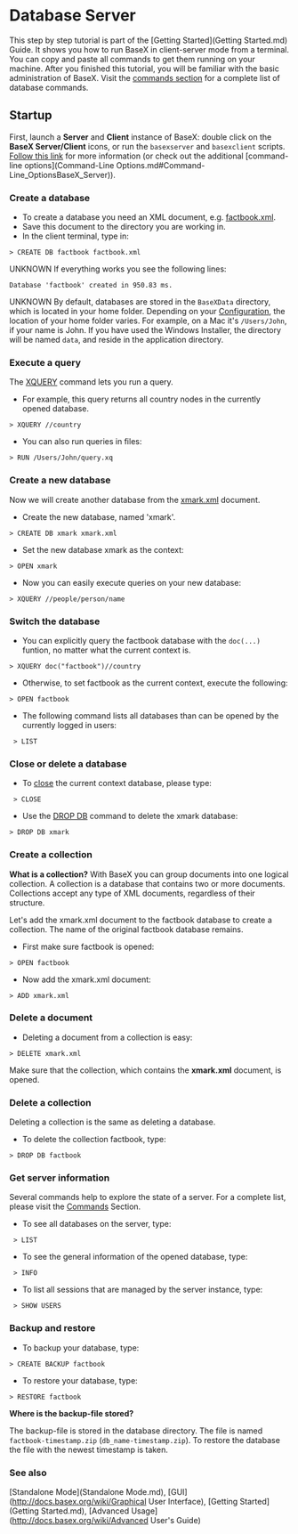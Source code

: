 
# Database Server
 


 
This step by step tutorial is part of the [Getting Started](Getting Started.md) Guide. It shows you how to run BaseX in client-server mode from a terminal. You can copy and paste all commands to get them running on your machine. After you finished this tutorial, you will be familiar with the basic administration of BaseX. Visit the [commands section](Commands.md) for a complete list of database commands. 

 
## Startup

First, launch a **Server** and **Client** instance of BaseX: double click on the **BaseX Server/Client** icons, or run the `basexserver` and `basexclient` scripts. [Follow this link](Startup.md#StartupBaseX_Server) for more information (or check out the additional [command-line options](Command-Line Options.md#Command-Line_OptionsBaseX_Server)). 


### Create a database
 * To create a database you need an XML document, e.g. [factbook.xml](http://files.basex.org/xml/factbook.xml). 
 * Save this document to the directory you are working in. 
 * In the client terminal, type in: 

` > CREATE DB factbook factbook.xml `

UNKNOWN
If everything works you see the following lines: 


    Database 'factbook' created in 950.83 ms.

UNKNOWN
By default, databases are stored in the `BaseXData` directory, which is located in your home folder. Depending on your [Configuration](Configuration.md), the location of your home folder varies. For example, on a Mac it's `/Users/John`, if your name is John. If you have used the Windows Installer, the directory will be named `data`, and reside in the application directory. 


### Execute a query

The [XQUERY](Commands.md#XQUERY) command lets you run a query. 

 * For example, this query returns all country nodes in the currently opened database. 

` > XQUERY //country `

 * You can also run queries in files: 

` > RUN /Users/John/query.xq `


### Create a new database

Now we will create another database from the [xmark.xml](http://files.basex.org/xml/xmark.xml) document. 

 * Create the new database, named 'xmark'. 

` > CREATE DB xmark xmark.xml `

 * Set the new database xmark as the context: 

` > OPEN xmark `

 * Now you can easily execute queries on your new database: 

` > XQUERY //people/person/name `


### Switch the database
 * You can explicitly query the factbook database with the `doc(...)` funtion, no matter what the current context is. 

` > XQUERY doc("factbook")//country `

 * Otherwise, to set factbook as the current context, execute the following: 

` > OPEN factbook `

 * The following command lists all databases than can be opened by the currently logged in users: 

` > LIST`


### Close or delete a database
 * To [close](Commands.md) the current context database, please type: 

` > CLOSE`

 * Use the [DROP DB](Commands.md#DROP_DB) command to delete the xmark database: 

` > DROP DB xmark `


### Create a collection

**What is a collection?** With BaseX you can group documents into one logical collection. A collection is a database that contains two or more documents. Collections accept any type of XML documents, regardless of their structure. 


Let's add the xmark.xml document to the factbook database to create a collection. The name of the original factbook database remains. 

 * First make sure factbook is opened: 

` > OPEN factbook `

 * Now add the xmark.xml document: 

` > ADD xmark.xml `


### Delete a document
 * Deleting a document from a collection is easy: 

` > DELETE xmark.xml `


Make sure that the collection, which contains the **xmark.xml** document, is opened. 


### Delete a collection

Deleting a collection is the same as deleting a database. 

 * To delete the collection factbook, type: 

` > DROP DB factbook `


### Get server information

Several commands help to explore the state of a server. For a complete list, please visit the [Commands](Commands.md) Section. 

 * To see all databases on the server, type: 

` > LIST`

 * To see the general information of the opened database, type: 

` > INFO`

 * To list all sessions that are managed by the server instance, type: 

` > SHOW USERS`


### Backup and restore
 * To backup your database, type: 

` > CREATE BACKUP factbook `

 * To restore your database, type: 

` > RESTORE factbook `


**Where is the backup-file stored?**


The backup-file is stored in the database directory. The file is named `factbook-timestamp.zip` (`db_name-timestamp.zip`). To restore the database the file with the newest timestamp is taken. 


### See also 

[Standalone Mode](Standalone Mode.md), [GUI](http://docs.basex.org/wiki/Graphical User Interface), [Getting Started](Getting Started.md), [Advanced Usage](http://docs.basex.org/wiki/Advanced User's Guide)


